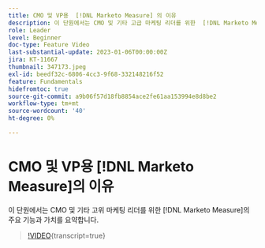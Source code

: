 ```yaml
---
title: CMO 및 VP용  [!DNL Marketo Measure] 의 이유
description: 이 단원에서는 CMO 및 기타 고급 마케팅 리더를 위한  [!DNL Marketo Measure]의 주요 기능과 가치를 요약합니다.
role: Leader
level: Beginner
doc-type: Feature Video
last-substantial-update: 2023-01-06T00:00:00Z
jira: KT-11667
thumbnail: 347173.jpeg
exl-id: beedf32c-6806-4cc3-9f68-332148216f52
feature: Fundamentals
hidefromtoc: true
source-git-commit: a9b06f57d18fb8854ace2fe61aa153994e8d8be2
workflow-type: tm+mt
source-wordcount: '40'
ht-degree: 0%

---
```


# CMO 및 VP용 [!DNL Marketo Measure]의 이유

이 단원에서는 CMO 및 기타 고위 마케팅 리더를 위한 [!DNL Marketo Measure]의 주요 기능과 가치를 요약합니다.

>[!VIDEO](https://video.tv.adobe.com/v/3422203/?learn=on&captions=kor){transcript=true}
